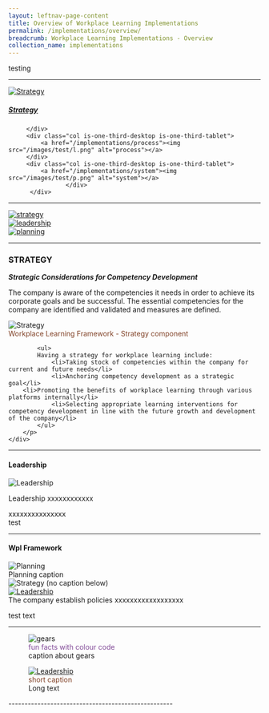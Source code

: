 ```yaml
---
layout: leftnav-page-content
title: Overview of Workplace Learning Implementations
permalink: /implementations/overview/
breadcrumb: Workplace Learning Implementations - Overview
collection_name: implementations
---
```



testing

---------------------------------------

<div>
        <div class="row is-multiline">
		<div class="col is-one-third-desktop is-one-third-tablet">
			<a href="/implementations/process" class="project-link">
				<img src="/images/test/s.png" alt="Strategy" class="project-image">
			<div class="project-card">
				<div class="project-title margin--bottom--xs">
					<h5><b>Strategy</b></h5>
				</div>
			</div>
			</a>
	   
		 </div>
		 <div class="col is-one-third-desktop is-one-third-tablet">
			 <a href="/implementations/process"><img src="/images/test/l.png" alt="process"></a>
		 </div>
		 <div class="col is-one-third-desktop is-one-third-tablet">
			 <a href="/implementations/system"><img src="/images/test/p.png" alt="system"></a>
		            </div>
	      </div>
</div>

-------------------------------------------

<div>
	<div class="row is-multiline">
		<div class="col is-one-third-desktop is-one-third-tablet">
			<a href="/implementations/process"><img src="/images/test/s.png" alt="strategy"></a>
		</div>
		<div class="col is-one-third-desktop is-one-third-tablet">
			<a href="/implementations/process"><img src="/images/test/l.png" alt="leadership"></a>
		</div>
		<div class="col is-one-third-desktop is-one-third-tablet">
			<a href="/implementations/process"><img src="/images/test/p.png" alt="planning"></a>
		</div>
	</div>
</div>

--------------------------------------------

### **STRATEGY**
***Strategic Considerations for Competency Development***

The company is aware of the competencies it needs in order to achieve its corporate goals and be successful. 
The essential competencies for the company are identified and validated and measures are defined.

<div class="row">
    <div class="col is-6">
		<figure style="margin:0;">
			<img src="/images/test/s.png" alt="Strategy"/>
			<figcaption class="has-text-weight-bold" style="color:#814227">Workplace Learning Framework - Strategy component</figcaption>
		</figure>
	</div>
	<div class="col is-6">
        <p>
                
            <ul>
	        Having a strategy for workplace learning include:
                <li>Taking stock of competencies within the company for current and future needs</li>
                <li>Anchoring competency development as a strategic goal</li>
		<li>Promoting the benefits of workplace learning through various platforms internally</li>
                <li>Selecting appropriate learning interventions for competency development in line with the future growth and development of the company</li>
            </ul>
		</p>
	</div>
</div>

------------------------------------------


#### **Leadership**
<div class="row reverse-row-order">
	<div class="col is-6">
		<figure style="margin:0;">
			<img src="/images/test/l.png" alt="Leadership"/>
		</figure>
	</div>
	<div class="col is-6">
		<p>
			Leadership xxxxxxxxxxxx
			<br />
		</p>
	</div>
</div>
<p>
	xxxxxxxxxxxxxxx
	<br />
	test
</p>

--------------------------


#### **Wpl Framework**
<div class="row">
	<div class="col is-6">
		  <figure style="margin:0;">
			<img src="/images/test/p.png" alt="Planning">
			<figcaption>Planning caption</figcaption>
		</figure>
	</div>
	<div class="col is-6">
		<figure style="margin:0;">
			<img src="/images/test/s.png" alt="Strategy (no caption below)">
		</figure>
	</div>
</div>
<div class="row">
    <div class="col is-6">
		<figure style="margin:0;">
			<a href="/implementations/process"><img src="/images/test/l.png" alt="Leadership"></a>
			<figcaption>The company establish policies xxxxxxxxxxxxxxxxxx</figcaption>
		</figure>
    </div>
	<div class="col is-6">
		<p>
			test text
		</p>
	</div>
</div>

--------------------------------------------------


<div class="row">
    <div class="col is-6">
        <figure>
            <img src="/images/gears.jpg" alt="gears">
            <figcaption class="has-text-weight-bold" style="color:#814997">fun facts with colour code</figcaption>
            caption about gears
        </figure>
    </div>
 <div class="col is-6">
        <figure>
            <a href="/implementations/process"><img src="/images/test/l.png" alt="Leadership"></a>
            <figcaption class="has-text-weight-bold" style="color:#814227">short caption</figcaption>
            Long text
        </figure>
    </div>
</div>
---------------------------------------------------
